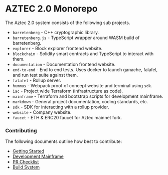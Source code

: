 # AZTEC 2.0 Monorepo

The Aztec 2.0 system consists of the following sub projects.

- `barretenberg` - C++ cryptographic library.
- `barretenberg.js` - TypeScript wrapper around WASM build of barretenberg.
- `explorer` - Block explorer frontend website.
- `blockchain` - Solidity smart contracts and TypeScript to interact with them.
- `documentation` - Documentation frontend website.
- `end-to-end` - End to end tests. Uses docker to launch ganache, falafel, and run test suite against them.
- `falafel` - Rollup server.
- `hummus` - Webpack proof of concept website and terminal using `sdk`.
- `iac` - Project wide Terraform (infrastructure as code).
- `mainframe` - Terraform and bootstrap scripts for development mainframe.
- `markdown` - General project documentation, coding standards, etc.
- `sdk` - SDK for interacting with a rollup provider.
- `website` - Company website.
- `faucet` - ETH & ERC20 faucet for Aztec mainnet fork.

### Contributing

The following documents outline how best to contribute:

- [Getting Started](./markdown/getting_started.md)
- [Development Mainframe](./mainframe/README.md)
- [PR Checklist](./markdown/pr_checklist.md)
- [Build System](./markdown/build_system.md)
